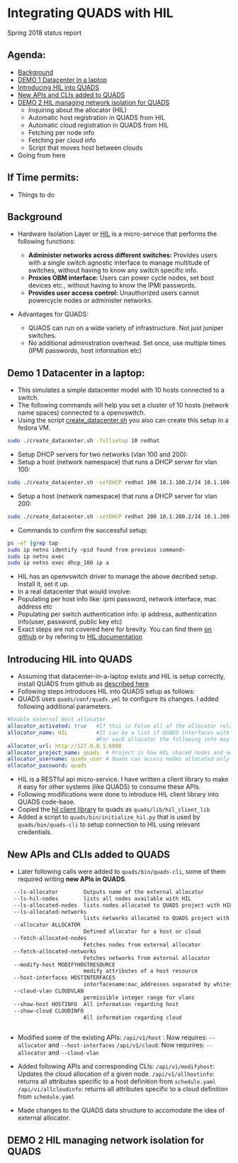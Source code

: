 
 Integrating QUADS with HIL 
=========================== 

Spring 2018 status report

## Agenda:

* [Background](#background)
* [DEMO 1 Datacenter in a laptop](#demo-1-datacenter-in-a-laptop)
* [Introducing HIL into QUADS](#introducing-hil-into-quads) 
* [New APIs and CLIs added to QUADS](#new-apis-and-clis-added-to-quads)
* [DEMO 2 HIL managing network isolation for QUADS](#demo-2-hil-managing-network-isolation-for-quads)
  * Inquiring about the allocator (HIL)
  * Automatic host registration in QUADS from HIL
  * Automatic cloud registration in QUADS from HIL
  * Fetching per node info
  * Fetching per cloud info
  * Script that moves host between clouds
* Going from here

## If Time permits:
* Things to do

## Background

* Hardware Isolation Layer or [HIL](https://github.com/CCI-MOC/hil) is a micro-service that performs the following functions:
  * **Administer networks across different switches:** Provides users with a single switch agnostic interface to manage multitude of switches, without having to know any switch specific info.
  * **Proxies OBM interface:** Users can power cycle nodes, set boot devices etc., without having to know the IPMI passwords. 
  * **Provides user access control:** Unauthorized users cannot powercycle nodes or administer networks.
  
* Advantages for QUADS:
  * QUADS can run on a wide variety of infrastructure. Not just juniper switches.
  * No additional administration overhead. Set once, use multiple times (IPMI passwords, host information etc)
  

## Demo 1 Datacenter in a laptop:
* This simulates a simple datacenter model with 10 hosts connected to a switch. 
* The following commands will help you set a cluster of 10 hosts (network name spaces) connected to a openvswitch.
* Using the script [create_datacenter.sh](https://github.com/SahilTikale/HIL_contrib/blob/master/hilInYourLap/create_datacenter.sh) you also can create this setup in a fedora VM.
```bash
sudo ./create_datacenter.sh -fullsetup 10 redhat
```
* Setup DHCP servers for two networks (vlan 100 and 200):
* Setup a host (network namespace) that runs a DHCP server for vlan 100:
```bash
sudo ./create_datacenter.sh -setDHCP redhat 100 10.1.100.2/24 10.1.100.10,10.1.100.50,255.255.255.0
```
* Setup a host (network namespace) that runs a DHCP server for vlan 200:
```bash
sudo ./create_datacenter.sh -setDHCP redhat 200 10.1.200.2/24 10.1.200.10,10.1.200.50,255.255.255.0
```
* Commands to confirm the successful setup:
```bash
ps -ef |grep tap
sudo ip netns identify <pid found from previous command>
sudo ip netns exec
sudo ip netns exec dhcp_100 ip a
```
* HIL has an openvswitch driver to manage the above decribed setup. Install it, set it up.
* In a real datacenter that would involve:
* Populating per host info like: ipmi password, network interface, mac address etc
* Populating per switch authentication info: ip address, authentication info(user, password, public key etc)
* Exact steps are not covered here for brevity. You can find them [on github](https://github.com/CCI-MOC/hil) or by refering to [HIL documentation](http://hil.readthedocs.io/en/latest/)

## Introducing HIL into QUADS
* Assuming that datacenter-in-a-laptop exists and HIL is setup correctly, install QUADS from github as [described here](https://github.com/SahilTikale/quads#installing-quads-from-github)
* Following steps introduces HIL into QUADS setup as follows:
* QUADS uses `quads/conf/quads.yml` to configure its changes. I added following additional parameters.
```yaml
#Enable external Host allocator
allocator_activated: true   #If this is False all of the allocator related QUADS calls will return error stating so.
allocator_name: HIL         #It can be a list if QUADS interfaces with multiple allocators. eg [REDHAT's-HIL, MOC-HIL, FLOCX]
                            #For each allocator the following info may vary, or may need additional parameters.
allocator_url: http://127.0.0.1:6000
allocator_project_name: quads  # Project is how HIL shared nodes and networks among multiple users.
allocator_username: quads_user # Quads can access nodes allocated only to its own project.
allocator_password: quads
```
* HIL is a RESTful api micro-service. I have written a client library to make it easy for other systems (like QUADS) to consume these APIs.
* Following modifications were done to introduce HIL client library into QUADS code-base.
 * Copied the [hil client library](https://github.com/CCI-MOC/hil/tree/master/hil/client) to quads as `quads/lib/hil_client_lib`
 * Added a script to `quads/bin/initialize_hil.py` that is used by `quads/bin/quads-cli` to setup connection to HIL using relevant credentials.

## New APIs and CLIs added to QUADS
 
* Later following calls were added to `quads/bin/quads-cli`, some of them required writing **new APIs in QUADS**.
```bash
  --ls-allocator        Outputs name of the external allocator 
  --ls-hil-nodes        lists all nodes available with HIL
  --ls-allocated-nodes  lists nodes allocated to QUADS project with HIL
  --ls-allocated-networks
                        lists networks allocated to QUADS project with HIL
  --allocator ALLOCATOR
                        Defined allocator for a host or cloud
  --fetch-allocated-nodes
                        Fetches nodes from external allocator
  --fetch-allocated-networks
                        Fetches networks from external allocator
  --modify-host MODIFYHOSTRESOURCE
                        modify attributes of a host resource
  --host-interfaces HOSTINTERFACES
                        interfacename:mac_addresses separated by whitespace
  --cloud-vlan CLOUDVLAN
                        permissible integer range for vlans
  --show-host HOSTINFO  All information regarding host
  --show-cloud CLOUDINFO
                        All information regarding cloud
                       
 ```
 * Modified some of the existing APIs:
 `/api/v1/host` : Now requires: `--allocator` and `--host-interfaces` 
 `/api/v1/cloud`: Now requrires: `--allocator` and `--cloud-vlan`
 
 * Added following APIs and corresponding CLIs:
 `/api/v1/modifyhost`: Updates the cloud allocation of a given node. 
 `/api/v1/allhostinfo`: returns all attributes specific to a host definition from `schedule.yaml` 
 `/api/vi/allcloudinfo`: returns all attributes specific to a cloud definition from `schedule.yaml`
 
 * Made changes to the QUADS data structure to accomodate the idea of external allocator.
 
 ## DEMO 2 HIL managing network isolation for QUADS







